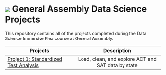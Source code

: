 # ![](https://ga-dash.s3.amazonaws.com/production/assets/logo-9f88ae6c9c3871690e33280fcf557f33.png) General Assembly Data Science Projects
This repository contains all of the projects completed during the Data Science Immersive Flex course at General Assembly.

| Projects      |Description    |
| ------------- |:-------------:|
| <a href="https://github.com/crushedmonster/GA_Projects/tree/master/project_1">Project 1: Standardized Test Analysis</a>| Load, clean, and explore ACT and SAT data by state |

